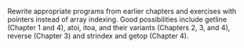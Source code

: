 Rewrite appropriate programs from earlier chapters and exercises with pointers
instead of array indexing. Good possibilities include getline (Chapter 1 and 4),
atoi, itoa, and their variants (Chapters 2, 3, and 4), reverse (Chapter 3) and
strindex and getop (Chapter 4).
